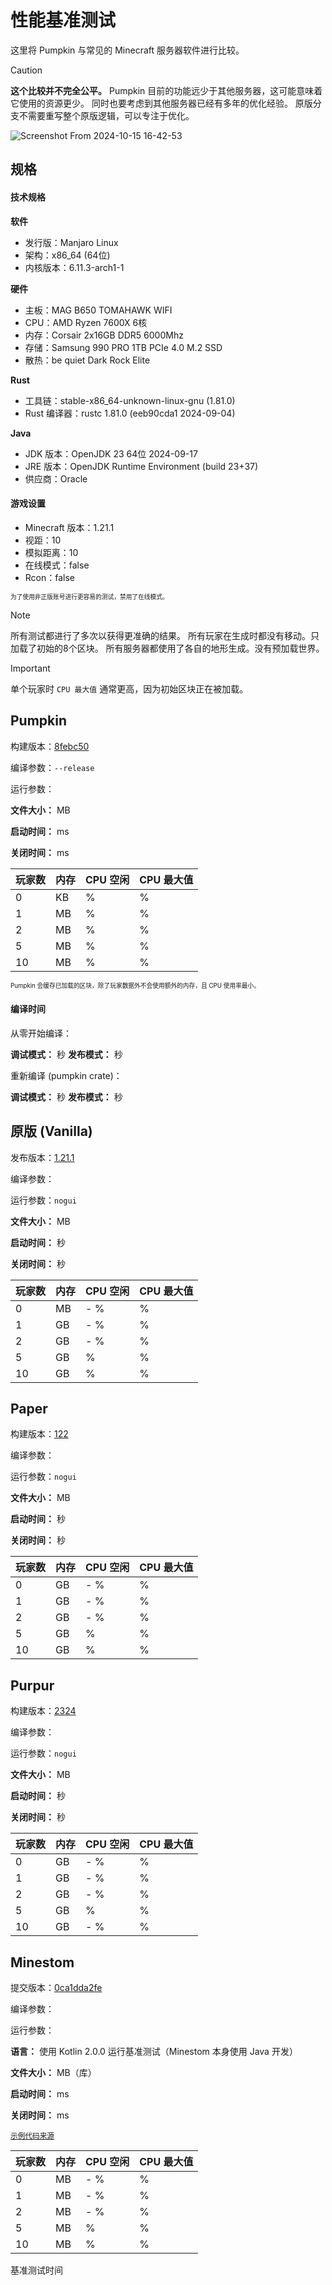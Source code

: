 # 性能基准测试

这里将 Pumpkin 与常见的 Minecraft 服务器软件进行比较。

> [!CAUTION]
> **这个比较并不完全公平。** Pumpkin 目前的功能远少于其他服务器，这可能意味着它使用的资源更少。
> 同时也要考虑到其他服务器已经有多年的优化经验。
> 原版分支不需要重写整个原版逻辑，可以专注于优化。

![Screenshot From 2024-10-15 16-42-53](https://github.com/user-attachments/assets/e08fbb00-42fe-4479-a03b-11bb6886c91a)

## 规格

#### 技术规格

**软件**

- 发行版：Manjaro Linux
- 架构：x86_64 (64位)
- 内核版本：6.11.3-arch1-1

**硬件**

- 主板：MAG B650 TOMAHAWK WIFI
- CPU：AMD Ryzen 7600X 6核
- 内存：Corsair 2x16GB DDR5 6000Mhz
- 存储：Samsung 990 PRO 1TB PCIe 4.0 M.2 SSD
- 散热：be quiet Dark Rock Elite

**Rust**

- 工具链：stable-x86_64-unknown-linux-gnu (1.81.0)
- Rust 编译器：rustc 1.81.0 (eeb90cda1 2024-09-04)

**Java**

- JDK 版本：OpenJDK 23 64位 2024-09-17
- JRE 版本：OpenJDK Runtime Environment (build 23+37)
- 供应商：Oracle

#### 游戏设置

- Minecraft 版本：1.21.1
- 视距：10
- 模拟距离：10
- 在线模式：false
- Rcon：false

<sub><sup>为了使用非正版账号进行更容易的测试，禁用了在线模式。</sup></sub>

> [!NOTE]
> 所有测试都进行了多次以获得更准确的结果。
> 所有玩家在生成时都没有移动。只加载了初始的8个区块。
> 所有服务器都使用了各自的地形生成。没有预加载世界。

> [!IMPORTANT]
> 单个玩家时 `CPU 最大值` 通常更高，因为初始区块正在被加载。

## Pumpkin

构建版本：[8febc50](https://github.com/Snowiiii/Pumpkin/commit/8febc5035d5611558c13505b7724e6ca284e0ada)

编译参数：`--release`

运行参数：

**文件大小：** <FmtNum :n=12.3 />MB

**启动时间：** <FmtNum :n=8 />ms

**关闭时间：** <FmtNum :n=0 />ms

| 玩家数 | 内存                  | CPU 空闲         | CPU 最大值         |
| ------ | --------------------- | ---------------- | ------------------ |
| 0      | <FmtNum :n=392.2 />KB | <FmtNum :n=0 />% | <FmtNum :n=0 />%   |
| 1      | <FmtNum :n=24.9 />MB  | <FmtNum :n=0 />% | <FmtNum :n=4 />%   |
| 2      | <FmtNum :n=25.1 />MB  | <FmtNum :n=0 />% | <FmtNum :n=0.6 />% |
| 5      | <FmtNum :n=26 />MB    | <FmtNum :n=0 />% | <FmtNum :n=1 />%   |
| 10     | <FmtNum :n=27.1 />MB  | <FmtNum :n=0 />% | <FmtNum :n=1.5 />% |

<sub><sup>Pumpkin 会缓存已加载的区块，除了玩家数据外不会使用额外的内存，且 CPU 使用率最小。</sup></sub>

#### 编译时间
从零开始编译：

**调试模式：** <FmtNum :n=10.35 />秒
**发布模式：** <FmtNum :n=38.40 />秒

重新编译 (pumpkin crate)：

**调试模式：** <FmtNum :n=1.82 />秒
**发布模式：** <FmtNum :n=28.68 />秒

## 原版 (Vanilla)

发布版本：[1.21.1](https://piston-data.mojang.com/v1/objects/59353fb40c36d304f2035d51e7d6e6baa98dc05c/server.jar)

编译参数：

运行参数：`nogui`

**文件大小：** <FmtNum :n=51.6 />MB

**启动时间：** <FmtNum :n=7 />秒

**关闭时间：** <FmtNum :n=4 />秒

| 玩家数 | 内存                 | CPU 空闲                                | CPU 最大值         |
| ------ | -------------------- | --------------------------------------- | ------------------ |
| 0      | <FmtNum n="860" />MB | <FmtNum n="0.1" /> - <FmtNum n="0.3" />% | <FmtNum n="51" />% |
| 1      | <FmtNum n="1.5" />GB | <FmtNum n="0.9" /> - <FmtNum n="1" />%   | <FmtNum n="41" />% |
| 2      | <FmtNum n="1.6" />GB | <FmtNum n="1" /> - <FmtNum n="1.1" />%   | <FmtNum n="10" />% |
| 5      | <FmtNum n="1.8" />GB | <FmtNum n="2" />%                        | <FmtNum n="20" />% |
| 10     | <FmtNum n="2.2" />GB | <FmtNum n="4" />%                        | <FmtNum n="24" />% |

## Paper

构建版本：[122](https://api.papermc.io/v2/projects/paper/versions/1.21.1/builds/122/downloads/paper-1.21.1-122.jar)

编译参数：

运行参数：`nogui`

**文件大小：** <FmtNum :n=49.4 />MB

**启动时间：** <FmtNum :n=7 />秒

**关闭时间：** <FmtNum :n=3 />秒

| 玩家数 | 内存                | CPU 空闲                               | CPU 最大值        |
| ------ | ------------------- | -------------------------------------- | ----------------- |
| 0      | <FmtNum :n=1.1 />GB | <FmtNum :n=0.2 /> - <FmtNum :n=0.3 />% | <FmtNum :n=36 />% |
| 1      | <FmtNum :n=1.7 />GB | <FmtNum :n=0.9 /> - <FmtNum :n=1.0 />% | <FmtNum :n=47 />% |
| 2      | <FmtNum :n=1.8 />GB | <FmtNum :n=1 /> - <FmtNum :n=1.1 />%   | <FmtNum :n=10 />% |
| 5      | <FmtNum :n=1.9 />GB | <FmtNum :n=1.5 />%                     | <FmtNum :n=15 />% |
| 10     | <FmtNum :n=2 />GB   | <FmtNum :n=3 />%                       | <FmtNum :n=20 />% |


## Purpur

构建版本：[2324](https://api.purpurmc.org/v2/purpur/1.21.1/2324/download)

编译参数：

运行参数：`nogui`

**文件大小：** <FmtNum :n=53.1 />MB

**启动时间：** <FmtNum :n=8 />秒

**关闭时间：** <FmtNum :n=4 />秒

| 玩家数 | 内存                | CPU 空闲                               | CPU 最大值        |
| ------ | ------------------- | -------------------------------------- | ----------------- |
| 0      | <FmtNum :n=1.4 />GB | <FmtNum :n=0.2 /> - <FmtNum :n=0.3 />% | <FmtNum :n=25 />% |
| 1      | <FmtNum :n=1.6 />GB | <FmtNum :n=0.7 /> - <FmtNum :n=1.0 />% | <FmtNum :n=35 />% |
| 2      | <FmtNum :n=1.7 />GB | <FmtNum :n=1.1 /> - <FmtNum :n=1.3 />% | <FmtNum :n=9 />%  |
| 5      | <FmtNum :n=1.9 />GB | <FmtNum :n=1.6 />%                     | <FmtNum :n=20 />% |
| 10     | <FmtNum :n=2.2 />GB | <FmtNum :n=2 /> - <FmtNum :n=2.5 />%   | <FmtNum :n=26 />% |

## Minestom

提交版本：[0ca1dda2fe](https://github.com/Minestom/Minestom/commit/0ca1dda2fe11390a1b89a228bbe7bf78fefc73e1)

编译参数：

运行参数：

**语言：** 使用 Kotlin 2.0.0 运行基准测试（Minestom 本身使用 Java 开发）

**文件大小：** <FmtNum :n=2.8 />MB（库）

**启动时间：** <FmtNum :n=310 />ms

**关闭时间：** <FmtNum :n=0 />ms

<sub>[示例代码来源](https://minestom.net/docs/setup/your-first-server)</sub>

| 玩家数 | 内存                | CPU 空闲                               | CPU 最大值       |
| ------ | ------------------- | -------------------------------------- | ---------------- |
| 0      | <FmtNum :n=228 />MB | <FmtNum :n=0.1 /> - <FmtNum :n=0.3 />% | <FmtNum :n=1 />% |
| 1      | <FmtNum :n=365 />MB | <FmtNum :n=0.9 /> - <FmtNum :n=1.0 />% | <FmtNum :n=5 />% |
| 2      | <FmtNum :n=371 />MB | <FmtNum :n=1 /> - <FmtNum :n=1.1 />%   | <FmtNum :n=4 />% |
| 5      | <FmtNum :n=390 />MB | <FmtNum :n=1.0 />%                     | <FmtNum :n=6 />% |
| 10     | <FmtNum :n=421 />MB | <FmtNum :n=3 />%                       | <FmtNum :n=9 />% |


基准测试时间 <FmtDateTime :d="new Date('2024-10-15T16:34Z')" /> 